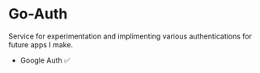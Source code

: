 # Go-Auth

Service for experimentation and implimenting various authentications for future apps I make. 

* Google Auth ✅